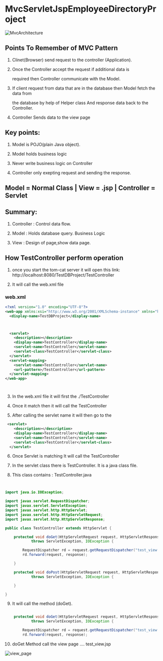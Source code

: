 # MvcServletJspEmployeeDirectoryProject

![MvcArchitecture](https://user-images.githubusercontent.com/37740006/86908658-b5c2e700-c138-11ea-9231-83e10fe32e70.png)


## Points To Remember of MVC Pattern

1. Clinet(Browser) send request to the controller (Application).

2. Once the Controller accept the request if additional data is 

   required then Controller communicate with the Model.

3. If client request from data that are in the database then Model fetch the data from 

    the database by help of Helper class And response data back to the Controller.

4. Controller Sends data to the view page

## Key points:

1. Model is POJO(plain Java object).

2. Model holds business logic

3. Never write business logic on Controller

4. Controller only exepting request and sending the response.


## Model = Normal Class   | View = .jsp   | Controller = Servlet

## Summary:

1. Controller : Control data flow.

2. Model : Holds database query. Business Logic

3. View : Design of page,show data page.


## How TestController perform operation

1. once you start the tom-cat server it will open this link: http://localhost:8080/TestDBProject/TestController

2. It will call the web.xml file

### web.xml

```.xml
<?xml version="1.0" encoding="UTF-8"?>
<web-app xmlns:xsi="http://www.w3.org/2001/XMLSchema-instance" xmlns="http://java.sun.com/xml/ns/javaee" xsi:schemaLocation="http://java.sun.com/xml/ns/javaee http://java.sun.com/xml/ns/javaee/web-app_2_5.xsd" id="WebApp_ID" version="2.5">
  <display-name>TestDBProject</display-name>



  <servlet>
    <description></description>
    <display-name>TestController</display-name>
    <servlet-name>TestController</servlet-name>
    <servlet-class>TestController</servlet-class>
  </servlet>
  <servlet-mapping>
    <servlet-name>TestController</servlet-name>
    <url-pattern>/TestController</url-pattern>
  </servlet-mapping>
</web-app>




```


3. In the web.xml file it will first the .<url-pattern>/TestController</url-pattern>


4. Once it match then it will call the <servlet-name>TestController</servlet-name>

5. After calling the servlet name it will then go to the <servlet> </servlet>

```.xml
 <servlet>
    <description></description>
    <display-name>TestController</display-name>
    <servlet-name>TestController</servlet-name>
    <servlet-class>TestController</servlet-class>
  </servlet>
```

6. Once Servlet is matching It will call the  <servlet-class>TestController</servlet-class>

7. In the servlet class there is TestController. It is a java class file.

8. This class contains : TestController.java


```.java


import java.io.IOException;

import javax.servlet.RequestDispatcher;
import javax.servlet.ServletException;
import javax.servlet.http.HttpServlet;
import javax.servlet.http.HttpServletRequest;
import javax.servlet.http.HttpServletResponse;

public class TestController extends HttpServlet {

	protected void doGet(HttpServletRequest request, HttpServletResponse response)
			throws ServletException, IOException {

		RequestDispatcher rd = request.getRequestDispatcher("test_view.jsp");
		rd.forward(request, response);

	}

	protected void doPost(HttpServletRequest request, HttpServletResponse response)
			throws ServletException, IOException {

	}

}

```
9. It will call the method (doGet).

```.java

	protected void doGet(HttpServletRequest request, HttpServletResponse response)
			throws ServletException, IOException {

		RequestDispatcher rd = request.getRequestDispatcher("test_view.jsp");
		rd.forward(request, response);


```

10. doGet Method call the view page .... test_view.jsp

![view_page](https://user-images.githubusercontent.com/37740006/86908979-3bdf2d80-c139-11ea-93d8-d141e38c3ec7.png)
